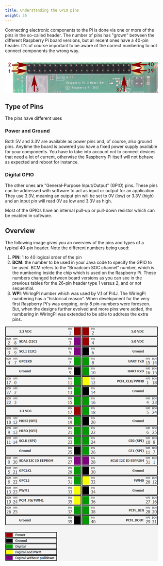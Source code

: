 ```yaml
---
title: Understanding the GPIO pins
weight: 35
---
```


Connecting electronic components to the Pi is done via one or more of the pins in the so-called header. The number of 
pins has "grown" between the different Raspberry Pi board versions, but all recent ones have a 40-pin header. It's of
course important to be aware of the correct numbering to not connect components the wrong way.

![Numbering of the pins](/assets/getting-started/pins/headernumber-on-board.jpg)

## Type of Pins

The pins have different uses

### Power and Ground

Both 5V and 3.3V are available as power pins and, of course, also ground pins. Anytime the board is powered you have a 
fixed power supply available for your components. You have to take into account not to connect devices that need a lot 
of current, otherwise the Raspberry Pi itself will not behave as expected and reboot for instance.

### Digital GPIO

The other ones are "General-Purpose Input/Output" (GPIO) pins. These pins can be addressed with software to act as input 
or output for an application. They use 3.3V, meaning an output pin will be set to 0V (low) or 3.3V (high) and an input 
pin will read 0V as low and 3.3V as high.

Most of the GPIOs have an internal pull-up or pull-down resistor which can be enabled in software.

## Overview 

The following image gives you an overview of the pins and types of a typical 40-pin header. Note the different numbers
being used:

1. **PIN**: 1 to 40 logical order of the pin
2. **BCM**: the number to be used in your Java code to specify the GPIO to be used. BCM refers to the "Broadcom SOC channel" number, 
   which is the numbering inside the chip which is used on the Raspberry Pi. These numbers changed between board versions 
   as you can see in the previous tables for the 26-pin header type 1 versus 2, and or not sequential.
3. **WPI**: WiringPi number which was used by V.1 of Pi4J. The WiringPi numbering has a "historical reason". When development 
   for the very first Raspberry Pi's was ongoing, only 8 pin-numbers were foreseen. But, when the designs further evolved 
   and more pins were added, the numbering in WiringPi was extended to be able to address the extra pins.

![Pin header overview](/assets/getting-started/pins/headerpins_in_header.png)
